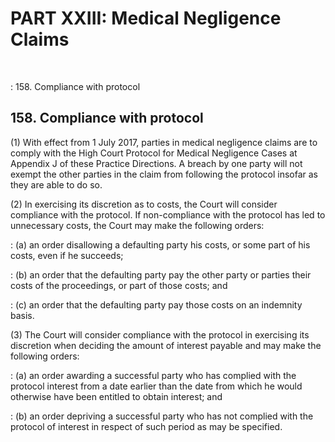 # PART XXIII: Medical Negligence Claims
&nbsp;

: 158\. Compliance with protocol

## 158\. Compliance with protocol

(1) With effect from 1 July 2017, parties in medical negligence claims are to comply with the High Court Protocol for Medical Negligence Cases at Appendix J of these Practice Directions. A breach by one party will not exempt the other parties in the claim from following the protocol insofar as they are able to do so.

(2) In exercising its discretion as to costs, the Court will consider compliance with the protocol. If non-compliance with the protocol has led to unnecessary costs, the Court may make the following orders:

: (a) an order disallowing a defaulting party his costs, or some part of his costs, even if he succeeds;

: (b) an order that the defaulting party pay the other party or parties their costs of the proceedings, or part of those costs; and

: (c) an order that the defaulting party pay those costs on an indemnity basis.

(3) The Court will consider compliance with the protocol in exercising its discretion when deciding the amount of interest payable and may make the following orders:

: (a) an order awarding a successful party who has complied with the protocol interest from a date earlier than the date from which he would otherwise have been entitled to obtain interest; and

: (b) an order depriving a successful party who has not complied with the protocol of interest in respect of such period as may be specified.
